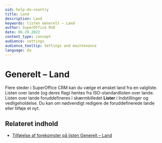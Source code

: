 ```yaml
---
uid: help-da-country
title: Land
description: Land
keywords: listen Generelt – Land
author: SuperOffice RnD
date: 06.29.2022
content_type: concept
audience: settings
audience_tooltip: Settings and maintenance
language: da
---
```


# Generelt – Land

Flere steder i SuperOffice CRM kan du vælge et ønsket land fra en valgliste. Listen over lande (og deres flag) hentes fra ISO-standardlisten over lande. Listen over lande foruddefineres i skærmbilledet **Lister** i Indstillinger og vedligeholdelse. Du kan om nødvendigt redigere de foruddefinerede lande eller tilføje et nyt.

## Relateret indhold

* [Tilføjelse af forekomster på listen Generelt – Land][1]

<!-- Referenced links -->
[1]: add-items-to-country-list.md

<!-- Referenced images -->
